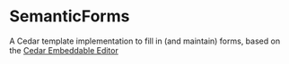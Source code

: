 # SemanticForms
A Cedar template implementation to fill in (and maintain) forms, based on the [Cedar Embeddable Editor](https://github.com/metadatacenter/cedar-embeddable-editor)
